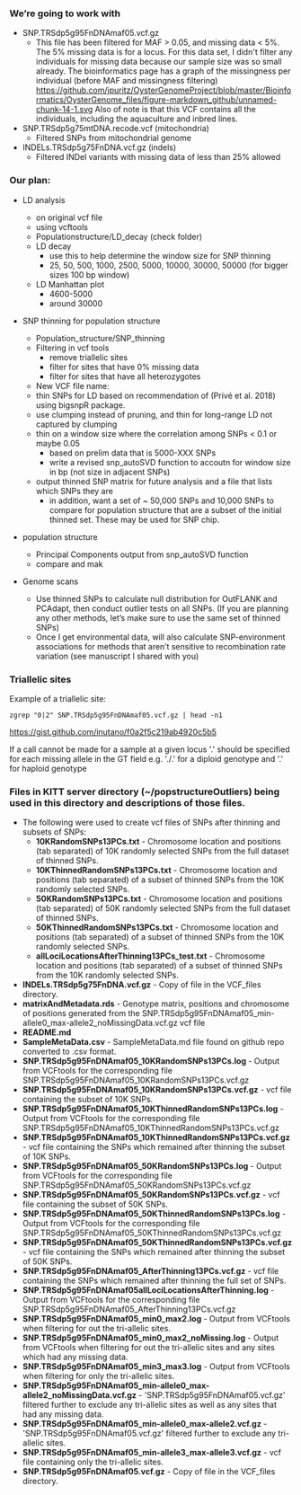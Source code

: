 ### We’re going to work with

* SNP.TRSdp5g95FnDNAmaf05.vcf.gz
  * This file has been filtered for MAF > 0.05, and missing data < 5%. The 5% missing data is for a locus.  For this data set, I didn't filter any individuals for missing data because our sample size was so small already.  The bioinformatics page has a graph of the missingness per individual (before MAF and missingness filtering) https://github.com/jpuritz/OysterGenomeProject/blob/master/Bioinformatics/OysterGenome_files/figure-markdown_github/unnamed-chunk-14-1.svg
Also of note is that this VCF contains all the individuals, including the aquaculture and inbred lines.
* SNP.TRSdp5g75mtDNA.recode.vcf (mitochondria)
  * Filtered SNPs from mitochondrial genome
* INDELs.TRSdp5g75FnDNA.vcf.gz (indels)
  * Filtered INDel variants with missing data of less than 25% allowed

### Our plan:
* LD analysis
  * on original vcf file
  * using vcftools
  * Populationstructure/LD_decay (check folder)
  * LD decay
    * use this to help determine the window size for SNP thinning 
    * 25, 50, 500, 1000, 2500, 5000, 10000, 30000, 50000 (for bigger sizes 100 bp window)
  * LD Manhattan plot
    * 4600-5000
    * around 30000
    
* SNP thinning for population structure
  * Population_structure/SNP_thinning
  * Filtering in vcf tools
    * remove triallelic sites
    * filter for sites that have 0% missing data
    * filter for sites that have all heterozygotes
  * New VCF file name: 
  * thin SNPs for LD based on recommendation of (Privé et al. 2018) using bigsnpR package.
  * use clumping instead of pruning, and thin for long-range LD not captured by clumping
  * thin on a window size where the correlation among SNPs < 0.1 or maybe 0.05
    * based on prelim data that is 5000-XXX SNPs
    * write a revised snp_autoSVD function to accoutn for window size in bp (not size in adjacent SNPs)
  * output thinned SNP matrix for future analysis and a file that lists which SNPs they are
    * in addition, want a set of ~ 50,000 SNPs and 10,000 SNPs to compare for population structure
    that are a subset of the initial thinned set. These may be used for SNP chip.
  
* population structure
  * Principal Components output from snp_autoSVD function
  * compare and mak
  
* Genome scans
  * Use thinned SNPs to calculate null distribution for OutFLANK and PCAdapt, then conduct outlier tests on all SNPs. (If you are planning any other methods, let’s make sure to use the same set of thinned SNPs)
  * Once I get environmental data, will also calculate SNP-environment associations for methods that aren’t sensitive to recombination rate variation (see manuscript I shared with you)


### Triallelic sites
Example of a triallelic site:
```
zgrep "0|2" SNP.TRSdp5g95FnDNAmaf05.vcf.gz | head -n1
```
https://gist.github.com/inutano/f0a2f5c219ab4920c5b5

If a call cannot be made for a sample at a given locus
'.' should be specified for each missing allele in the GT field
e.g. './.' for a diploid genotype and '.' for haploid genotype

### Files in KITT server directory (~/popstructureOutliers) being used in this directory and descriptions of those files.
* The following were used to create vcf files of SNPs after thinning and subsets
  of SNPs:
  * __10KRandomSNPs13PCs.txt__ - Chromosome location and positions (tab separated)
    of 10K randomly selected SNPs from the full dataset of thinned SNPs.
  * __10KThinnedRandomSNPs13PCs.txt__ - Chromosome location and positions (tab
    separated) of a subset of thinned SNPs from the 10K randomly selected SNPs.
  * __50KRandomSNPs13PCs.txt__ - Chromosome location and positions (tab separated)
    of 50K randomly selected SNPs from the full dataset of thinned SNPs.
  * __50KThinnedRandomSNPs13PCs.txt__ - Chromosome location and positions (tab
    separated) of a subset of thinned SNPs from the 10K randomly selected SNPs.
  * __allLociLocationsAfterThinning13PCs_test.txt__ - Chromosome location and
    positions (tab separated) of a subset of thinned SNPs from the 10K randomly
    selected SNPs.
* __INDELs.TRSdp5g75FnDNA.vcf.gz__ - Copy of file in the VCF_files directory.
* __matrixAndMetadata.rds__ - Genotype matrix, positions and chromosome of
  positions generated from the
  SNP.TRSdp5g95FnDNAmaf05_min-allele0_max-allele2_noMissingData.vcf.gz vcf file
* __README.md__
* __SampleMetaData.csv__ - SampleMetaData.md file found on github repo converted
  to .csv format.
* __SNP.TRSdp5g95FnDNAmaf05_10KRandomSNPs13PCs.log__ - Output from VCFtools for
  the corresponding file SNP.TRSdp5g95FnDNAmaf05_10KRandomSNPs13PCs.vcf.gz
* __SNP.TRSdp5g95FnDNAmaf05_10KRandomSNPs13PCs.vcf.gz__ - vcf file containing
  the subset of 10K SNPs.
* __SNP.TRSdp5g95FnDNAmaf05_10KThinnedRandomSNPs13PCs.log__ - Output from
  VCFtools for the corresponding file
  SNP.TRSdp5g95FnDNAmaf05_10KThinnedRandomSNPs13PCs.vcf.gz
* __SNP.TRSdp5g95FnDNAmaf05_10KThinnedRandomSNPs13PCs.vcf.gz__ - vcf file
  containing the SNPs which remained after thinning the subset of 10K SNPs.
* __SNP.TRSdp5g95FnDNAmaf05_50KRandomSNPs13PCs.log__ - Output from VCFtools for
  the corresponding file SNP.TRSdp5g95FnDNAmaf05_50KRandomSNPs13PCs.vcf.gz
* __SNP.TRSdp5g95FnDNAmaf05_50KRandomSNPs13PCs.vcf.gz__ - vcf file containing
  the subset of 50K SNPs.
* __SNP.TRSdp5g95FnDNAmaf05_50KThinnedRandomSNPs13PCs.log__ - Output from
  VCFtools for the corresponding file
  SNP.TRSdp5g95FnDNAmaf05_50KThinnedRandomSNPs13PCs.vcf.gz
* __SNP.TRSdp5g95FnDNAmaf05_50KThinnedRandomSNPs13PCs.vcf.gz__ - vcf file
  containing the SNPs which remained after thinning the subset of 50K SNPs.
* __SNP.TRSdp5g95FnDNAmaf05_AfterThinning13PCs.vcf.gz__ - vcf file
  containing the SNPs which remained after thinning the full set of SNPs.
* __SNP.TRSdp5g95FnDNAmaf05allLociLocationsAfterThinning.log__ - Output from
  VCFtools for the corresponding file
  SNP.TRSdp5g95FnDNAmaf05_AfterThinning13PCs.vcf.gz
* __SNP.TRSdp5g95FnDNAmaf05_min0_max2.log__ - Output from VCFtools when
  filtering for out the tri-allelic sites.
* __SNP.TRSdp5g95FnDNAmaf05_min0_max2_noMissing.log__ - Output from VCFtools
  when filtering for out the tri-allelic sites and any sites which had any
  missing data.
* __SNP.TRSdp5g95FnDNAmaf05_min3_max3.log__ - Output from VCFtools when filtering for only the tri-allelic sites.
* __SNP.TRSdp5g95FnDNAmaf05_min-allele0_max-allele2_noMissingData.vcf.gz__ -
  'SNP.TRSdp5g95FnDNAmaf05.vcf.gz' filtered further to exclude any tri-allelic
  sites as well as any sites that had any missing data.
* __SNP.TRSdp5g95FnDNAmaf05_min-allele0_max-allele2.vcf.gz__ -
  'SNP.TRSdp5g95FnDNAmaf05.vcf.gz' filtered further to exclude any tri-allelic
  sites.
* __SNP.TRSdp5g95FnDNAmaf05_min-allele3_max-allele3.vcf.gz__ - vcf file containing only the tri-allelic sites.
* __SNP.TRSdp5g95FnDNAmaf05.vcf.gz__ - Copy of file in the VCF_files directory.
